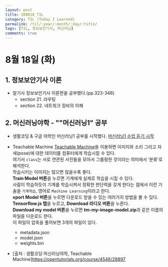 ```yaml
---
layout: post
title: 200818_TIL
category: TIL (Today I Learned)
permalink: /til/:year/:month/:day/:title/
tags: [TIL, 정보보안기사, 머신러닝]
comments: true
---
```

# 8월 18일 (화)

## 1. 정보보안기사 이론
- 알기사 정보보안기사 이론편을 공부했다.(pp.323-348)
  - section 21. 라우팅
  - section 22. 네트워크 장비의 이해

## 2. 머신러닝야학 - ""머신러닝1" 공부
- 생활코딩 & 구글 야학인 머신러닝1 공부를 시작했다.
  [머신러닝1 수업 듣기 시작](https://opentutorials.org/course/4548/28891)

- Teachable Machine
  [Teachable Machine](https://teachablemachine.withgoogle.com/)을 이용하면 이미지와 소리 그리고 자세(pose)에 대한 데이터를 컴퓨터에게 학습시킬 수 있다.  
  여기서 `class`는 서로 연관된 사진들을 모아서 그룹핑한 것이라는 의미에서 ‘분류'로 해석한다.  
  학습시키는 이미지는 많으면 많을수록 좋다.  
  **Train Model 버튼**을 누르면 기계에게 실제로 학습을 시킬 수 있다.  
  사람이 학습하듯이 기계를 학습시켜서 정확한 판단력을 갖게 한다는 점에서 이런 기술을 `기계학습`, 영어로 `Machine Learning`이라고 한다.  
  **xport Model 버튼**을 누르면 다운로드 받을 수 있는 여러가지 방법을 볼 수 있다.  
  **Tensorflow.js 탭**을 누르고, **Download 라디오 버튼**을 누른다.  
  **Download my model 버튼**을 누르면 **tm-my-image-model.zip**과 같은 이름의 파일을
다운로드 한다.  
  이 파일의 압축을 풀어보면 3개의 파일이 있다.
  - metadata.json
  - model.json
  - weights.bin

- [출처 : 생활코딩 머신러닝야학, Teachable Machine]https://opentutorials.org/course/4548/28897
